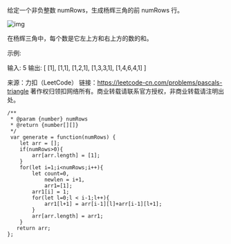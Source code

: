 给定一个非负整数 numRows，生成杨辉三角的前 numRows 行。

![img](https://upload.wikimedia.org/wikipedia/commons/0/0d/PascalTriangleAnimated2.gif)

在杨辉三角中，每个数是它左上方和右上方的数的和。

示例:

输入: 5
输出:
[
     [1],
    [1,1],
   [1,2,1],
  [1,3,3,1],
 [1,4,6,4,1]
]

来源：力扣（LeetCode）
链接：https://leetcode-cn.com/problems/pascals-triangle
著作权归领扣网络所有。商业转载请联系官方授权，非商业转载请注明出处。

```
/**
 * @param {number} numRows
 * @return {number[][]}
 */
 var generate = function(numRows) {
    let arr = [];
    if(numRows>0){
        arr[arr.length] = [1];
    }
    for(let i=1;i<numRows;i++){
        let count=0,
            newlen = i+1,
            arr1=[1];
        arr1[i] = 1;
        for(let l=0;l < i-1;l++){
            arr1[l+1] = arr[i-1][l]+arr[i-1][l+1];
        }
        arr[arr.length] = arr1;
    }
   return arr;
};
```